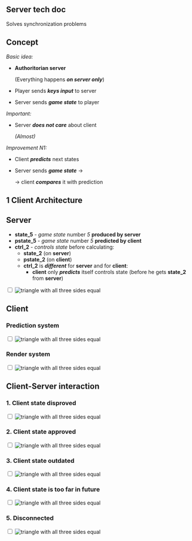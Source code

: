 <meta charset="UTF-8">
<meta name="viewport" content="width=device-width, initial-scale=1">
<link rel="stylesheet" href="github-markdown-dark.css">
<link rel="stylesheet" href="github-markdown-custom.css">
<link rel="stylesheet" href="gallery-style.css">

<article class="markdown-body">


# Server tech doc

Solves synchronization problems

# Concept

*Basic idea:*
- **Authoritorian server**

    (Everything happens ***on server only***)
- Player sends ***keys input*** to server
- Server sends ***game state*** to player

*Important:*
- Server ***does not care*** about client

    *(Almost)*

*Improvement N1:*
- Client ***predicts*** next states
- Server sends ***game state*** ->

    -> client ***compares*** it with prediction

# 1 Client Architecture

## Server
- **state_5** - *game state* number *5* **produced by server**
- **pstate_5** - *game state* number *5* **predicted by client**
- **ctrl_2** - *controls state* before calculating:
    - **state_2** (on **server**)
    - **pstate_2** (on **client**)
    - **ctrl_2** is ***different*** for **server** and for **client**:
        - **client** only ***predicts*** itself controls state (before he gets **state_2** from **server**)

<div class="img-frame">
    <input type="checkbox" class="toggle-button"/>
    <img class="small-img"
  src="src/img/server-dark/server_only.svg"
  alt="triangle with all three sides equal"/>
</div>

## Client

### Prediction system
<div class="img-frame">
    <input type="checkbox" class="toggle-button"/>
    <img class="small-img"
  src="src/img/server-dark/client_only.svg"
  alt="triangle with all three sides equal"/>
</div>

### Render system
<div class="img-frame">
    <input type="checkbox" class="toggle-button"/>
    <img class="small-img"
  src="src/img/server-dark/client_render.svg"
  alt="triangle with all three sides equal"/>
</div>

## Client-Server interaction
### 1. Client state disproved
<div class="img-frame">
    <input type="checkbox" class="toggle-button"/>
    <img class="small-img"
  src="src/img/server-dark/client_disproved.svg"
  alt="triangle with all three sides equal"/>
</div>

### 2. Client state approved

<div class="img-frame">
    <input type="checkbox" class="toggle-button"/>
    <img class="small-img"
  src="src/img/server-dark/client_approved.svg"
  alt="triangle with all three sides equal"/>
</div>

### 3. Client state outdated

<div class="img-frame">
    <input type="checkbox" class="toggle-button"/>
<img class="small-img"
  src="src/img/server-dark/client_outdated.svg"
  alt="triangle with all three sides equal"/>
</div>

### 4. Client state is too far in future

<div class="img-frame">
    <input type="checkbox" class="toggle-button"/>
<img class="small-img"
  src="src/img/server-dark/too_predicted.svg"
  alt="triangle with all three sides equal"/>
</div>


### 5. Disconnected

<div class="img-frame">
    <input type="checkbox" class="toggle-button"/>
<img class="small-img"
  src="src/img/server-dark/no_connection.svg"
  alt="triangle with all three sides equal"/>
</div>


<!-- <details open>
<summary><big>Full Diagram</big></summary>

<div class="img-frame">
    <input type="checkbox" class="toggle-button"/>
    <img class="small-img"
  src="src/img/server-dark/server.svg"
  alt="triangle with all three sides equal"/>
</div>

</details> -->


</article>